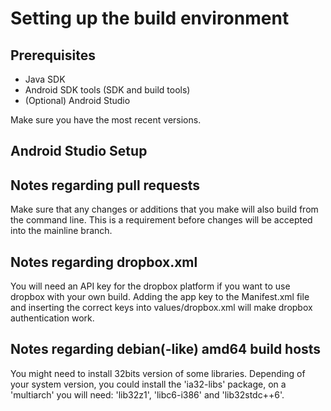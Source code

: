 Setting up the build environment
================================

Prerequisites
-------------
* Java SDK
* Android SDK tools (SDK and build tools)
* (Optional) Android Studio

Make sure you have the most recent versions.

Android Studio Setup
--------------------




Notes regarding pull requests
-----------------------------
Make sure that any changes or additions that you make will also build from the
command line.  This is a requirement before changes will be accepted into the
mainline branch.

Notes regarding dropbox.xml
---------------------------

You will need an API key for the dropbox platform if you want to use
dropbox with your own build. Adding the app key to the Manifest.xml
file and inserting the correct keys into values/dropbox.xml will make
dropbox authentication work.


Notes regarding debian(-like) amd64 build hosts
-----------------------------------------------

You might need to install 32bits version of some libraries.
Depending of your system version, you could install the 'ia32-libs'
package, on a 'multiarch' you will need: 'lib32z1', 'libc6-i386' and
'lib32stdc++6'.
